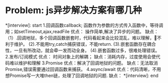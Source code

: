 # Problem: js异步解决方案有哪几种

*[interview]: start
  1.回调函数callback;
  函数作为参数的方式传入函数中，等待调用；如setTimeout,ajax,readFile
  优点： 操作简单,解决了异步的问题。
  缺点： 
  （1）.回调地狱，多个回调函数嵌套时，代码看起来会比较混乱，难以理解，不利于维护。
  (2).不能用try,catch捕获错误，不能return.
  (3).嵌套函数存在耦合性，一旦有所改动，就会牵一发而动全身。
  (4).嵌套函数过多，很难处理错误。
  2.发布/订阅模式 
  优点： 时间对象上的解耦；
  缺点：消耗内存，过度使用会使代码难以维护和理解
  3.Promise
  优点：解决了回调地狱的问题。
  缺点：无法取消Promise,错误需要通过回调函数来捕获。
  4.async/await
  优点：代码清晰，不用想Promise写一大堆then链，处理了回调地狱的问题.
  缺点： 
*[interview]: end
